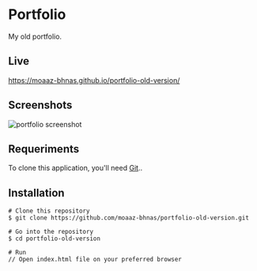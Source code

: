 # Portfolio
My old portfolio.

## Live
https://moaaz-bhnas.github.io/portfolio-old-version/
 
## Screenshots
![portfolio screenshot](https://i.ibb.co/nzTQ6kp/2018-12-29-14-00-moaaz-bhnas-github-io.png)

## Requeriments
To clone this application, you'll need [Git](https://git-scm.com/)..

## Installation
```
# Clone this repository
$ git clone https://github.com/moaaz-bhnas/portfolio-old-version.git

# Go into the repository
$ cd portfolio-old-version

# Run
// Open index.html file on your preferred browser
```
